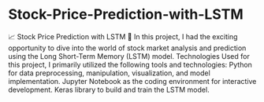 # Stock-Price-Prediction-with-LSTM
📈 Stock Price Prediction with LSTM 🚀 In this project, I had the exciting opportunity to dive into the world of stock market analysis and prediction using the Long Short-Term Memory (LSTM) model. Technologies Used for this project, I primarily utilized the following tools and technologies: Python for data preprocessing, manipulation, visualization, and model implementation. Jupyter Notebook as the coding environment for interactive development. Keras library to build and train the LSTM model.

